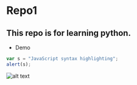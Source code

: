 # Repo1
## This repo is for learning python.
* Demo
```javascript
var s = "JavaScript syntax highlighting";
alert(s);
```
![alt text](https://cdn.britannica.com/83/211283-131-3DB62136/Tyrannosaurus-Rex-Struthiomimus-dinosaurs.jpg)